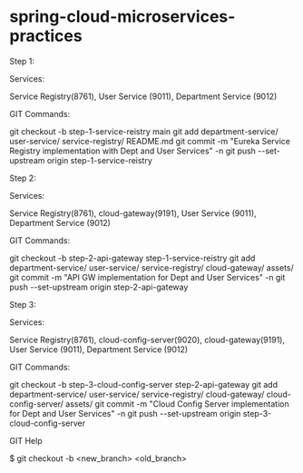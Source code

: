 # spring-cloud-microservices-practices


Step 1: 

Services:

  Service Registry(8761), 
  User Service (9011), 
  Department Service (9012)
  
GIT Commands:

 git checkout -b step-1-service-reistry main
 git add department-service/ user-service/ service-registry/ README.md
 git commit -m "Eureka Service Registry implementation with Dept and User Services" -n
 git push --set-upstream origin step-1-service-reistry


Step 2:

Services:

  Service Registry(8761), 
  cloud-gateway(9191),
  User Service (9011), 
  Department Service (9012)
  
GIT Commands:

 git checkout -b step-2-api-gateway step-1-service-reistry
 git add department-service/ user-service/ service-registry/ cloud-gateway/ assets/
 git commit -m "API GW implementation for Dept and User Services" -n
 git push --set-upstream origin step-2-api-gateway


Step 3:


Services:

  Service Registry(8761), 
  cloud-config-server(9020),
  cloud-gateway(9191),
  User Service (9011), 
  Department Service (9012)
  
GIT Commands:

 git checkout -b step-3-cloud-config-server step-2-api-gateway
 git add department-service/ user-service/ service-registry/ cloud-gateway/ cloud-config-server/ assets/
 git commit -m "Cloud Config Server implementation for Dept and User Services" -n
 git push --set-upstream origin step-3-cloud-config-server


GIT Help

$ git checkout -b <new_branch> <old_branch>
